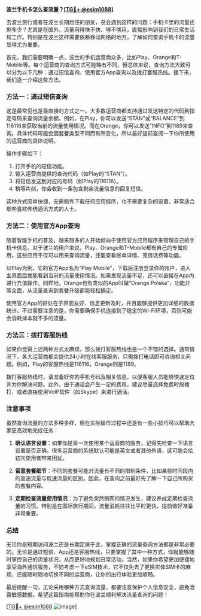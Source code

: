 **波兰手机卡怎么查流量？[[TG💪+ @esim1088](https://t.me/s/esim1088)]**

去波兰旅行或者在波兰长期居住的朋友，总会遇到这样的问题：手机卡里的流量还剩多少？尤其是在国外，流量用得快不快、够不够用，直接影响到我们的日常生活和工作。特别是在波兰这样需要依赖移动网络的地方，了解如何查询手机卡的流量显得尤为重要。

首先，我们需要明确一点，波兰的手机运营商众多，比如Play、Orange和T-Mobile等。每个运营商的查询方式可能略有不同，但总体来说，查询方法大致可以分为以下几种：通过短信查询、使用官方App查询以及拨打客服热线。接下来，我们逐一介绍这些方法。

### 方法一：通过短信查询

这是最常见也是最直接的方式之一。大多数运营商都支持通过发送特定的代码到指定号码来查询流量余额。例如，在Play，你可以发送“STAN”或“BALANCE”到116116来获取当前的流量使用情况。而在Orange，你可以发送“INFO”到1189来查询。具体代码可能会因套餐类型不同而有所变化，所以最好提前查阅一下你所使用的运营商的具体说明。

操作步骤如下：
1. 打开手机的短信功能。
2. 输入运营商提供的查询代码（如Play的“STAN”）。
3. 将短信发送到对应的号码（如Play的116116）。
4. 稍等片刻，你会收到一条包含剩余流量信息的回复短信。

这种方式简单快捷，无需额外下载任何应用程序，也不需要复杂的设置，非常适合那些喜欢传统通讯方式的人士。

### 方法二：使用官方App查询

随着智能手机的普及，越来越多的人开始倾向于使用官方应用程序来管理自己的手机卡信息。对于波兰的用户来说，Play、Orange和T-Mobile都有自己的专属应用，这些应用不仅可以用来查询流量，还能查看账单详情、充值话费等功能。

以Play为例，它的官方App名为“Play Mobile”，下载后注册登录你的账户，进入主界面后就能看到当前的流量使用情况。如果发现流量不足，还可以直接在App内进行充值操作。同样地，Orange也有类似的App叫做“Orange Polska”，功能非常全面，从流量查询到套餐升级都能轻松搞定。

使用官方App的好处在于界面友好、信息更新及时，并且能够提供更加详细的数据统计。不过需要注意的是，你需要确保手机连接到了稳定的Wi-Fi环境，否则可能会消耗掉本就不多的流量。

### 方法三：拨打客服热线

如果你觉得上述两种方式太麻烦，那么拨打客服热线也是一个不错的选择。通常情况下，各大运营商都会提供24小时在线客服服务，只需拨打电话即可咨询相关问题。例如，Play的客服热线是116116，Orange则是1189。

拨打客服热线时，请准备好你的手机号码及相关信息，以便客服人员能够快速定位并为你解决问题。此外，由于通话会产生一定的费用，建议尽量选择免费时段拨打，或者直接使用VoIP软件（如Skype）来进行通话。

### 注意事项

虽然查询流量的方法多种多样，但在实际操作过程中还是有一些小技巧可以帮助大家更高效地完成任务：

1. **确认语言设置**：如果你是第一次使用某个运营商的服务，记得先检查一下语言设置是否正确。很多运营商的系统默认可能是英文或者其他外语，这可能会给初次使用者带来困扰。

2. **留意套餐细节**：不同的套餐可能对流量有不同的限制条件，比如某些时间段内的高速流量与低速流量的区别。因此，在查询之前最好先了解一下自己所购买的套餐内容。

3. **定期检查流量使用情况**：为了避免突然断网的情况发生，建议养成定期检查流量的习惯。特别是在国际旅行期间，流量消耗往往比平时更快，提前做好准备非常重要。

### 总结

无论你是短期访问波兰还是长期定居于此，掌握正确的流量查询方法都是非常必要的。无论是通过短信、App还是客服热线，只要掌握了其中一种方式，你就能够随时掌控自己的流量状况，从而更好地规划日常活动。当然，如果你希望更加便捷地享受海外通信服务，不妨考虑一下eSIM技术，它不仅免去了更换实体SIM卡的麻烦，还能随时随地切换不同的运营商，让你的出行体验更加顺畅。

最后提醒一句，无论采用哪种方式查询流量，都要注意保护个人信息安全，避免泄露敏感数据。希望这篇指南能帮助你在波兰顺利解决流量查询的问题！

[[TG💪+ @esim1088](https://t.me/s/esim1088) ![Image](https://i.postimg.cc/4NQfJmqS/Snipaste-2025-05-13-00-14-12.png)]